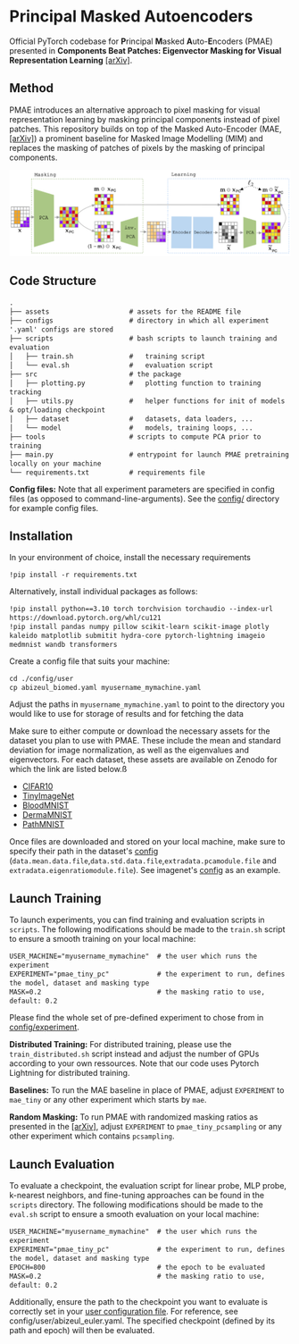 # Principal Masked Autoencoders

Official PyTorch codebase for **P**rincipal **M**asked **A**uto-**E**ncoders (PMAE) presented in **Components Beat Patches: Eigenvector Masking for Visual Representation Learning** 
[\[arXiv\]](https://alicebizeul.github.io/assets/pdf/mae.pdf).

## Method
PMAE introduces an alternative approach to pixel masking for visual representation learning by masking principal components instead of pixel patches. This repository builds on top of the Masked Auto-Encoder (MAE, [\[arXiv\]](https://arxiv.org/pdf/2111.06377)) a prominent baseline for Masked Image Modelling (MIM) and replaces the masking of patches of pixels by the masking of principal components.

![pmae](https://github.com/alicebizeul/pmae/blob/main/assets/diagram-larger.png)

## Code Structure

```
.
├── assets                    # assets for the README file 
├── configs                   # directory in which all experiment '.yaml' configs are stored
├── scripts                   # bash scripts to launch training and evaluation
│   ├── train.sh              #   training script
│   └── eval.sh               #   evaluation script
├── src                       # the package
│   ├── plotting.py           #   plotting function to training tracking
│   ├── utils.py              #   helper functions for init of models & opt/loading checkpoint
│   ├── dataset               #   datasets, data loaders, ...
│   └── model                 #   models, training loops, ...
├── tools                     # scripts to compute PCA prior to training
├── main.py                   # entrypoint for launch PMAE pretraining locally on your machine
└── requirements.txt          # requirements file
```

**Config files:**
Note that all experiment parameters are specified in config files (as opposed to command-line-arguments). See the [config/](config/) directory for example config files.


## Installation 

In your environment of choice, install the necessary requirements

    !pip install -r requirements.txt 

Alternatively, install individual packages as follows:

    !pip install python==3.10 torch torchvision torchaudio --index-url https://download.pytorch.org/whl/cu121
    !pip install pandas numpy pillow scikit-learn scikit-image plotly kaleido matplotlib submitit hydra-core pytorch-lightning imageio medmnist wandb transformers

Create a config file that suits your machine:

    cd ./config/user
    cp abizeul_biomed.yaml myusername_mymachine.yaml

Adjust the paths in ```myusername_mymachine.yaml``` to point to the directory you would like to use for storage of results and for fetching the data

Make sure to either compute or download the necessary assets for the dataset you plan to use with PMAE. These include the mean and standard deviation for image normalization, as well as the eigenvalues and eigenvectors. For each dataset, these assets are available on Zenodo for which the link are listed below.ß

- [CIFAR10](https://zenodo.org/records/14588944?token=eyJhbGciOiJIUzUxMiJ9.eyJpZCI6IjY3ODJmNjAwLWM5YTYtNDhiNy1iNDEzLThlYjJjN2RkMzYyMiIsImRhdGEiOnt9LCJyYW5kb20iOiIyODAyNGE5NzU1MGZlNWY2Zjc3NGExMzU1MGUxNTc0ZSJ9.gCq9v8x2srkjjlusAw3zlMFZu31I6dziOrroBiNbRHQsOs7PZadhbClREgeTMRcQZ4DXKxh1sMASIyHcC34k3Q)
- [TinyImageNet](https://zenodo.org/records/14589101?token=eyJhbGciOiJIUzUxMiJ9.eyJpZCI6Ijk0YzI2NGZhLTZhYTYtNDRiMC04NjIzLTk1MjQxNDc5Njg1YyIsImRhdGEiOnt9LCJyYW5kb20iOiI0OGM1MTlmNTk3MDJiMjk3M2YyNzBjMzc2ZTkzYThhMyJ9.LAlnzb4HCHkhd_CAUTkz9LWptyrnsfDLTzHuFKCXjRAGK77YWXyA3L412aB5r5U77WcltxsetpUGEQCjebOuHg)
- [BloodMNIST](https://zenodo.org/records/14588621?token=eyJhbGciOiJIUzUxMiJ9.eyJpZCI6IjljMzM2YjE3LTg3MTQtNDA2MS1hYzU5LTZhMWY2Y2IwNmE1OSIsImRhdGEiOnt9LCJyYW5kb20iOiJjY2MyYjVhM2ZmMzkxNmIzMWMwNzFlZmE0YTIwNjJmZiJ9.K9eA_KqJFMA5zfHU_lRUbQ-143Jj1M7IjB8nLGY6WShbqKC-g4E7_W96z7YWzf0wB25A-N6Bh0g8nqxxaPTKGA)
- [DermaMNIST](https://zenodo.org/records/14588800?token=eyJhbGciOiJIUzUxMiJ9.eyJpZCI6ImVkMDExNzU0LWJhODgtNDg0My1iODM0LWViMjg2ZDQ4NDk3MSIsImRhdGEiOnt9LCJyYW5kb20iOiIyZWIzMTY4NjYyNTA0MDRmNjkyNGI1NzI2ODliY2UzMiJ9.Dzkm-d0kba1FYwdW0h4oBav-qhGckbuirAF-Gre_JGJ6S0CTWDRESldO9AATRqwvCPNf7h3qa8i0KYnYZckCXw)
- [PathMNIST](https://zenodo.org/records/14589091?token=eyJhbGciOiJIUzUxMiJ9.eyJpZCI6IjdkMzg2NzAxLWMwMGQtNDcxMi05ODRmLTBiNjk5ZTlmNTMyZCIsImRhdGEiOnt9LCJyYW5kb20iOiI2MjdhOGI0ZGI0MjcxM2Q2ZDFjYWYyNjBlNmMxYmM2NCJ9.yD3jRzhdy-vt0PIN-bNcZWSR5Uxz4jDOPvqNE4UeQfKwq3n11gp-YdyVFL-Rv_2eMNbYc3o2euM8iMfQxcNK6A)

Once files are downloaded and stored on your local machine, make sure to specify their path in the dataset's [config](config/dataset/) (```data.mean.data.file```,```data.std.data.file```,```extradata.pcamodule.file``` and ```extradata.eigenratiomodule.file```). See imagenet's [config](config/dataset/imagenet.yaml) as an example. 

## Launch Training
To launch experiments, you can find training and evaluation scripts in  ```scripts```. The following modifications should be made to the ```train.sh``` script to ensure a smooth training on your local machine:

    USER_MACHINE="myusername_mymachine"  # the user which runs the experiment
    EXPERIMENT="pmae_tiny_pc"            # the experiment to run, defines the model, dataset and masking type
    MASK=0.2                             # the masking ratio to use, default: 0.2

Please find the whole set of pre-defined experiment to chose from in [config/experiment](config/experiment). 

**Distributed Training:** For distributed training, please use the ```train_distributed.sh``` script instead and adjust the number of GPUs according to your own ressources. Note that our code uses Pytorch Lightning for distributed training.

**Baselines:** To run the MAE baseline in place of PMAE, adjust ```EXPERIMENT``` to ```mae_tiny``` or any other experiment which starts by ```mae```. 

**Random Masking:** To run PMAE with randomized masking ratios as presented in the [\[arXiv\]](https://alicebizeul.github.io/assets/pdf/mae.pdf), adjust ```EXPERIMENT``` to ```pmae_tiny_pcsampling``` or any other experiment which contains ```pcsampling```. 

## Launch Evaluation
To evaluate a checkpoint, the evaluation script for linear probe, MLP probe, k-nearest neighbors, and fine-tuning approaches can be found in the ```scripts``` directory. The following modifications should be made to the ```eval.sh``` script to ensure a smooth evaluation on your local machine:

    USER_MACHINE="myusername_mymachine"  # the user which runs the experiment
    EXPERIMENT="pmae_tiny_pc"            # the experiment to run, defines the model, dataset and masking type
    EPOCH=800                            # the epoch to be evaluated
    MASK=0.2                             # the masking ratio to use, default: 0.2

Additionally, ensure the path to the checkpoint you want to evaluate is correctly set in your [user configuration file](config/user/abizeul_euler.yaml). For reference, see config/user/abizeul_euler.yaml. The specified checkpoint (defined by its path and epoch) will then be evaluated.
